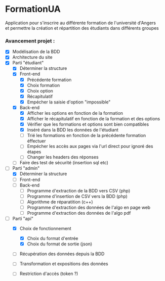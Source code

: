 # FormationUA
Application pour s'inscrire au différente formation de l'université d'Angers
et permettre la création et répartition des étudiants dans différents groupes

### Avancement projet :

- [x] Modélisation de la BDD
- [x] Architecture du site
- [x] Parti "étudiant"
	- [x] Déterminer la structure
	- [x] Front-end
		- [x] Précédente formation
		- [x] Choix formation
		- [x] Choix option
		- [x] Récapitulatif
		- [x] Empécher la saisie d'option "impossible"
	- [x] Back-end
		- [x] Afficher les options en fonction de la formation
		- [x] Afficher le récapitulatif en fonction de la formation et des options
		- [x] Vérifier que les formations et options sont bien compatibles
		- [x] Inséré dans la BDD les données de l'étudiant
		- [ ] Trié les formations en fonction de la précédente formation éffectuer
		- [ ] Empécher les accès aux pages via l'url direct pour ignoré des étapes
		- [ ] Changer les headers des réponses
	- [ ] Faire des test de sécurité (insertion sql etc)
- [ ] Parti "admin"
	- [x] Déterminer la structure
	- [ ] Front-end
	- [ ] Back-end
		- [ ] Programme d'extraction de la BDD vers CSV (php)
		- [ ] Programme d'insertion de CSV vers la BDD (php)
		- [ ] Algorithme de réparatition (c++)
		- [ ] Programme d'extraction des données de l'algo en page web
		- [ ] Programme d'extraction des données de l'algo pdf
- [ ] Parti "api"
	- [x] Choix de fonctionnement
		- [x] Choix du format d'entrée
		- [x] Choix du format de sortie (json)
	- [ ] Récupération des données depuis la BDD
	- [ ] Transformation et expositions des données
	- [ ] Restriction d'accès (token ?)

